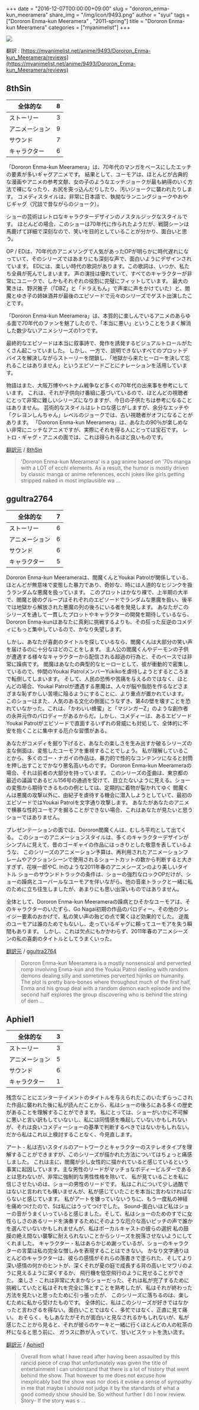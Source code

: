 +++
date = "2016-12-07T00:00:00+09:00"
slug = "dororon_enma-kun_meeramera"
share_img = "/img/icon/9493.png"
author = "syui"
tags = ["Dororon Enma-kun Meeramera" , "2011-spring"]
title = "Dororon Enma-kun Meeramera"
categories = ["myanimelist"]
+++

![](https://myanimelist.cdn-dena.com/images/anime/13/75838.jpg)


<!--more-->

翻訳 : [https://myanimelist.net/anime/9493/Dororon_Enma-kun_Meeramera/reviews](https://myanimelist.net/anime/9493/Dororon_Enma-kun_Meeramera/reviews)


## 8thSin



全体的な|  8
--- | ---
ストーリー|  3
アニメーション|  9
サウンド|  7
キャラクター|  6

「Dororon Enma-kun Meeramera」は、70年代のマンガをベースにしたエッチの要素が多いギャグアニメです。 結果として、ユーモアは、ほとんどが古典的な漫画やアニメの参考文献、女の子のようなエッチジョークが最も納得のいく方法で裸になったり、お尻を突っ込んだりしたり、汚いジョークに襲われたりします。 コメディスタイルは、非常に日本語で、執拗なランニングジョークやおやじギャグ（冗談で昔ながらのジョーク）。

ショーの芸術はレトロなキャラクターデザインのノスタルジックなスタイルです。 ほとんどの場合、このショーは70年代に作られたようだが、戦闘シーンは馬鹿げて詳細で深刻なので、笑いを目的としていることが分かり、面白いと思う。

OP / EDは、70年代のアニメソングで人気があったOPが明らかに時代遅れになっていて、そのシリーズではあまりにも深刻な声で、面白いようにデザインされています。  EDには、楽しい時代の歌詞があります。この歌詞は、いつか、私たち全員が死んでしまいます。
声の演技は優れていて、すべてのキャラクターが非常にユニークで、しかもそれぞれの役割に完璧にフィットしています。 最大の驚きは、野沢雅子（「DBZ」と「ドラえもん」で声楽に声をかけていた）と、閻魔とゆき子の姉妹酒井が最後のエピソードで元々のシリーズでゲスト出演したことです。

「Dororon Enma-kun Meeramera」は、本質的に楽しんでいるアニメのあらゆる面で70年代のファンを魅了したので、「本当に悪い」ということをうまく解消した数少ないアニメシリーズの1つです。

最終的なエピソードは本当に叙事詩で、発作を誘発するビジュアルトロールがたくさん起こっていました。 しかし、一方で、説明できないすべてのプロットデバイスを解決しながらストーリーを閉鎖し、「地獄から来たヒーローを決して忘れることはありません」というエピソードごとにナレーションを活用しています。

物語はまた、大阪万博やベトナム戦争など多くの70年代の出来事を参考にしています。 これは、それが子供向け番組に基づいているので、ほとんどの視聴者にとって非常に難しいシリーズになりますが、今日の子供たちは参考になることはありません。 芸術的なスタイルはレトロな感じがしますが、余分なエッチや「クレヨンしんちゃん」レベルのジョークでは、古い視聴者がオフになることがあります。  「Dororon Enma-kun Meeramera」は、あなたの90％が楽しめない非常にニッチなアニメですが、実際にそれを得る人にとっては宝石です。 レトロ・ギャグ・アニメの面では、これは得られるほど良いものです。

[翻訳元](https://myanimelist.net/reviews.php?id=38286) / [8thSin](https://myanimelist.net/profile/8thSin/reviews)


> 'Dororon Enma-kun Meeramera' is a gag anime based on '70s manga with a LOT of ecchi elements. As a result, the humor is mostly driven by classic manga or anime references, ecchi jokes like girls getting stripped naked in most implausible wa ...

## ggultra2764



全体的な|  7
--- | ---
ストーリー|  6
アニメーション|  6
サウンド|  6
キャラクター|  5

Dororon Enma-kun Meerameraは、閻魔くんとYoukai Patrolが関係している、ほとんどが無意味で変態した暴力であり、奇妙な、時には人道的なヒジンクを扱うランダムな悪魔を扱っています。 このプロットはかなり裸で、上半期の大半で、閻魔と彼のグループはそれぞれのエピソードでランダムな悪魔を扱い、後半では地獄から解放された悪魔の列の後ろにいる者を発見します。 あなたがこのシリーズを通して一貫したプロットやキャラクターの開発を期待しているなら、Dororon Enma-kunはあなたに真剣に挑戦するよりも、その狂った反逆のコメディにもっと集中しているので、かなり失望します。

しかし、あなたが喜劇のタイトルを探しているなら、閻魔くんは大部分の笑い声を届けるのに十分なほどのことをします。 主人公の閻魔くんやデーモンの子供が遭遇する様々なキャラクターから配信される超過の行為と、そのペースでは非常に躁病です。 閻魔はあなたの典型的なヒーローとして、彼が衝動的で密集しているので、仲間のYoukai PatrolメンバーYukikoを虐待しようとするところまで転倒してしまいます。 そして、人民の恐怖や苦痛を与えるのではなく、ほとんどの場合、Youkai Patrolが遭遇する悪魔は、人々が脳や脂肪を作るなどさまざまな恥ずかしい苦境に陥るようにすることに、より重点が置かれています。 このショーはまた、人気のある文化の側面にうなずき、第4の壁を壊すことを恐れていなかった。これは、「かわいい蜂蜜」と「マジンガーZ」のような創作者の永井元作のパロディーがあるからだ。しかし、コメディーは、あるエピソード Youkai Patrolがエピソードで直面するいずれの脅威にも対処して、全体的に不安を抱くことに集中する厄介な習慣がある。

あなたがコメディを掘り下げると、あなたの楽しさを生み出すか破るシリーズの主な側面は、変態したユーモアを重視することでしょう。 私が理解していることから、多くのゴー・ナガイの作品は、暴力的で性的なコンテンツになると封筒を押し出すことでかなり悪名高いものです。  Dororon Enma-kun Meerameraの場合、それは前者の大部分を持っています。 このシリーズの歪曲は、東京都の最近の議論であるビル156号の通過を受けて、目立たないように見える。ショーの変態から期待できるものの例としては、定期的に着物が裂かれてゆく 閻魔くんは悪魔の攻撃以外に、由紀子を虐待する機会に潜入しようとしていて、最初のエピソードではYoukai Patrolを文字通り攻撃します。 あなたがあなたのアニメで横暴な性的ユーモアを掘ることができない場合、これはあなたが見たいと思うショーではありません。

プレゼンテーションの面では、Dororon閻魔くんは、むしろ平均として出てくる。 このショーのアニメーションスタイルは、多くのキャラクターデザインがシンプルに見えて、昔のゴーギャイの作品にはっきりとした敬意を表しているような、 このシリーズのアニメーション予算は、再利用されたアニメーションフレームやアクションシーンで使用されるショートカットの数から判断すると大きすぎず、花咲一郎やC. Inのような2011年春のアニメシーズンのより美しいタイトル ショーのサウンドトラックの条件は、ショーの強烈なロックOPだけが、ショーの躁病とユーバールなユーモアを伴いながら、他の音楽トラックと一緒に私のために立ち往生しましたが、あまりにも思い出深いものではありません。

全体として、Dororon Enma-kun Meerameraの躁病とひそかなユーモアは、そのキャラクターのいたずら、Go Nagai初期の作品のパロディー、その他のクレイジー要素のおかげで、私の笑い声の殆どの点で驚くほど効果的でした。 逆風のユーモアは誰のためでもないし、走っているギャグに頼ってユーモアを失う瞬間もあります。 しかし、これは欠点にもかかわらず、2011年春のアニメシーズンの私の喜劇のタイトルとしてうまくいった。

[翻訳元](https://myanimelist.net/reviews.php?id=38479) / [ggultra2764](https://myanimelist.net/profile/ggultra2764/reviews)


> Dororon Enma-kun Meeramera is a mostly nonsensical and perverted romp involving Enma-kun and the Youkai Patrol dealing with random demons dealing silly and sometimes perverted hijinks on humanity. The plot is pretty bare-bones where throughout much of the first half, Enma and his group deal with a random demon each episode and the second half explores the group discovering who is behind the string of dem ...

## Aphiel1



全体的な|  3
--- | ---
ストーリー|  3
アニメーション|  5
サウンド|  6
キャラクター|  1

残念なことにエンターテイメントのタイトルを与えられたこのいたずらっこされた作品に襲われた後に私が読んだことから、私はショーの後ろにある多くの歴史があることを理解することができます。 私にとっては、ショーがいかに不可解に悪いと言い訳もしていないし、私には同情感を喚起していないかもしれないが、それは良いコメディーショーの基準で判断するべきではないかもしれない。 だから私はこれ以上検討することなく、今見直します。

アート - 私は古いスタイルのアートワークとキャラクターのステレオタイプを理解することができますが、このシリーズが描かれた方法についてはちょっと痛感しました。 これは主に、閻魔が少し女性的に描かれていると感じているという事実に起因しています。主な男性のリードがマッチョなボディービルダーであるとは思わないが、非常に強制的な男性性格を除いて、 私が見ていることを私に信じさせたいのは、ショーの男性のリードです。 私はこれについて少し過酷ではないと言われても構いませんが、私が感じていたことを本当に言わなければならないと感じています。 私がアートを嫌っていないうちに、もう一度私の神経を痛めつけたので、5は私にはうってつけでした。
Sound-面白いほど私はショーの音がうまくいっていると感じました。そして、私はショーのためのすでに女性らしさのあるリードを演奏するためにそのような厄介な高いピッチの声で誰かを選んでいないかもしれませんが、私はボーカルキャストの彼らの選択 私の鼓膜の絶え間ない襲撃に耐えられないことからシリーズを脱落させないようにしてくれました。
キャラクター - 私はあらかじめ謝っているが、ショーのキャラクターの言葉は私の完全な憎しみを表現することはできない。 かなり文字通りほとんどのキャラクターは、彼らの感情がそれらの落書きで塗られた、そしてより深い感情の何かのヒントが、深くそれが夏の庭で成長する背の高いヒマワリのように見えるように深くするか、 飛行機を低空飛行のように見せることができた。
楽しさ - これは非常に大まかなショーだった、それは私が完了するために挑戦していたと私はそれを完全に落とすことを熟考したが、私はそれが終わった方法を見たいと思ったために引っ張ったが、 このシリーズに落ちるのは、楽しむために私から受けたものです。
全体的に、私はこのシリーズが好きではなかったと言わざるを得ない。面白いことではなく、多忙ではなく、正直に見て痛い。 おそらく、もしあなたがそれが面白いと見なされるかもしれないが、私が感じたことから見ると、それが彼らのケーキと一緒に行くほとんどの人の紅茶の杯になると思う前に、 ガラスに酢が入っていて、甘いビスケットを洗い流す。

[翻訳元](https://myanimelist.net/reviews.php?id=41239) / [Aphiel1](https://myanimelist.net/profile/Aphiel1/reviews)


> Overall from what I have read after having been assaulted by this rancid piece of crap that unfortunately was given the title of entertainment I can understand that there is a lot of history that went behind the show. That however to me does not excuse how inexplicably bad the show was nor does it evoke a sense of sympathy in me that maybe I should not judge it by the standards of what a good comedy show should be. So without further I do I now review.  Story- If the story was s ...
